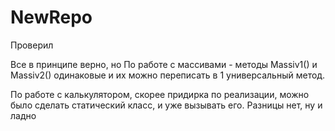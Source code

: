 # NewRepo
Проверил

Все в принципе верно, но
По работе с массивами - методы Massiv1() и Massiv2() одинаковые и их можно переписать в 1 универсальный метод.

По работе с калькулятором, скорее придирка по реализации, можно было сделать статический класс, и уже вызывать его. Разницы нет, ну и ладно
